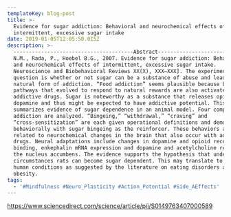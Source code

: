 ```yaml
---
templateKey: blog-post
title: >-
  Evidence for sugar addiction: Behavioral and neurochemical effects of
  intermittent, excessive sugar intake
date: 2019-01-05T12:05:50.015Z
description: >-
  ---------------------------------------Abstract------------------------------------------------------[Avena,
  N.M., Rada, P., Hoebel B.G., 2007. Evidence for sugar addiction: Behavioral
  and neurochemical effects of intermittent, excessive sugar intake.
  Neuroscience and Biobehavioral Reviews XX(X), XXX–XXX]. The experimental
  question is whether or not sugar can be a substance of abuse and lead to a
  natural form of addiction. “Food addiction” seems plausible because brain
  pathways that evolved to respond to natural rewards are also activated by
  addictive drugs. Sugar is noteworthy as a substance that releases opioids and
  dopamine and thus might be expected to have addictive potential. This review
  summarizes evidence of sugar dependence in an animal model. Four components of
  addiction are analyzed. “Bingeing,” “withdrawal,” “craving” and
  “cross-sensitization” are each given operational definitions and demonstrated
  behaviorally with sugar bingeing as the reinforcer. These behaviors are then
  related to neurochemical changes in the brain that also occur with addictive
  drugs. Neural adaptations include changes in dopamine and opioid receptor
  binding, enkephalin mRNA expression and dopamine and acetylcholine release in
  the nucleus accumbens. The evidence supports the hypothesis that under certain
  circumstances rats can become sugar dependent. This may translate to some
  human conditions as suggested by the literature on eating disorders and
  obesity.
tags:
  - '#Mindfulness #Neuro_Plasticity #Action_Potential #Side_AEffects'
---
```

<https://www.sciencedirect.com/science/article/pii/S0149763407000589>
